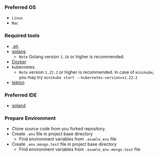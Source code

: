 ### Preferred OS

- ```Linux```
- ```Mac```

### Required tools

- [.git](https://docs.github.com/en/get-started/quickstart/set-up-git).
- [golang](https://go.dev/doc/install).
    - ``Note`` Golang version ```1.16``` or higher is recommended.
- [Docker](https://docs.docker.com/engine/install/ubuntu/)
- kubernetes.
    - ``Note`` version ```1.22.2``` or higher is recommended. In case of ```minikube```, you may
      try ```minikube start --kubernetes-version=v1.22.2```
- [tekton](https://storage.googleapis.com/tekton-releases/pipeline/previous/v0.34.1/release.yaml)

### Preferred IDE

- [goland](https://www.jetbrains.com/go/)

### Prepare Environment

- Clone source code from you forked repository.
- Create ``.env`` file in project base directory
    - Find environment variables from ```.examle_env``` file
- Create ``.env.mongo.test`` file in project base directory
    - Find environment variables from ```.examle_env.mongo.test``` file